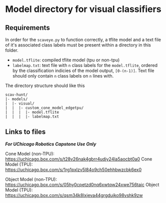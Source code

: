 # Model directory for visual classifiers

## Requirements

In order for the `scaveye.py` to function correctly, a tflite model and a text file of it's associated class labels must be present within a directory in this folder.

* `model.tflite`: compiled tflite model (tpu or non-tpu)
* `labelmap.txt`: text file with `n` class labels for the `model.tflite`, ordered by the classification indicies of the model output, `[0-(n-1)]`.  Text file should only contain `n` class labels on `n` lines with.

The directory structure should like this

    scav-hunt/
    |- models/
    |  |- visual/
    |  |  |- custom_cone_model_edgetpu/
    |  |  |  |- model.tflite
    |  |  |  |- labelmap.txt

## Links to files

***For UChicago Robotics Capstone Use Only***



Cone Model (non-TPU): <https://uchicago.box.com/s/t28v26nak4gbrr4udjy24la5aocbt0a0>
Cone Model (TPU): <https://uchicago.box.com/s/1rg1pxlzv5l84o9ch50ehhbwzcbk6ex0>

Object Model (non-TPU): <https://uchicago.box.com/s/05hy0cpetzd0nq6xwtqw24xwe756taic>
Object Model (TPU): <https://uchicago.box.com/s/qsm34k8lxjeva44grgdujko98vshk9zw>
